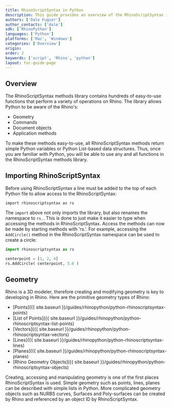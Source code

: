 ```yaml
---
title: RhinoScriptSyntax in Python
description: This guide provides an overview of the RhinoScriptSyntax in Python.
authors: ['Dale Fugier']
author_contacts: ['dale']
sdk: ['RhinoPython']
languages: ['Python']
platforms: ['Mac', 'Windows']
categories: ['Overview']
origin:
order: 2
keywords: ['script', 'Rhino', 'python']
layout: toc-guide-page
---
```


## Overview

The RhinoScriptSyntax methods library contains hundreds of easy-to-use functions that perform a variety of operations on Rhino.  The library allows Python to be aware of the Rhino's:

* Geometry
* Commands
* Document objects
* Application methods

To make these methods easy-to-use, all RhinoScriptSyntax methods return simple Python variables or Python List-based data structures. Thus, once you are familiar with Python, you will be able to use any and all functions in the RhinoScriptSyntax methods library.

## Importing RhinoScriptSyntax

Before using RhinoScriptSyntax a line must be added to the top of each Python file to allow access to the RhinoScriptSyntax:

```pyhon
import rhinoscriptsyntax as rs
```

The `import` above not only imports the library, but also renames the namespace to `rs.`.  This is done to just make it easier to type when accessing the methods in RhinoScriptSyntax.  Access the methods can now be made by starting methods with 'rs.'.  For example, accessing the `AddCircle()` method in the RhinoScriptSyntax namespace can be used to create a circle:

```python
import rhinoscriptsyntax as rs

centerpoint = [1, 2, 4]
rs.AddCircle( centerpoint, 5.0 )
```

## Geometry

Rhino is a 3D modeler, therefore creating and modifying geometry is key to developing in Rhino.  Here are the primitive geometry types of Rhino:

- [Points]({{ site.baseurl }}/guides/rhinopython/python-rhinoscriptsyntax-points)
- [List of Points]({{ site.baseurl }}/guides/rhinopython/python-rhinoscriptsyntax-list-points)
- [Vectors]({{ site.baseurl }}/guides/rhinopython/python-rhinoscriptsyntax-vectors)
- [Lines]({{ site.baseurl }}/guides/rhinopython/python-rhinoscriptsyntax-lines)
- [Planes]({{ site.baseurl }}/guides/rhinopython/python-rhinoscriptsyntax-planes)
- [Rhino Geometry Objects]({{ site.baseurl }}/guides/rhinopython/python-rhinoscriptsyntax-objects)

Creating, accessing and manipulating geometry is one of the first places RhinoScriptSyntax is used.  Simple geometry such as points, lines, planes can be described with simple lists in Python.  More complicated geometry objects such as NURBS curves, Surfaces and Poly-surfaces can be created by Rhino and referenced by an object ID by RhinoScriptSyntax.
